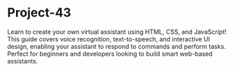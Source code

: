 # Project-43
Learn to create your own virtual assistant using HTML, CSS, and JavaScript! This guide covers voice recognition, text-to-speech, and interactive UI design, enabling your assistant to respond to commands and perform tasks. Perfect for beginners and developers looking to build smart web-based assistants.
